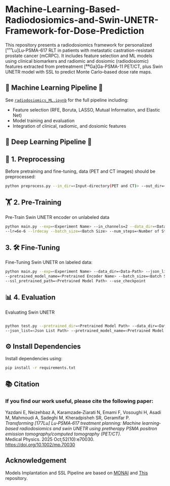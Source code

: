 # Machine-Learning-Based-Radiodosiomics-and-Swin-UNETR-Framework-for-Dose-Prediction
This repository presents a radiodosiomics framework for personalized [¹⁷⁷Lu]Lu-PSMA-617 RLT in patients with metastatic castration-resistant prostate cancer (mCRPC). 
It includes feature selection and ML models using clinical biomarkers and radiomic and dosiomic (radiodosiomic) features extracted from pretreatment [⁶⁸Ga]Ga-PSMA-11 PET/CT, plus Swin UNETR model with SSL to predict Monte Carlo–based dose rate maps.

## 🤖 Machine Learning Pipeline 🤖
See [`radiodosiomics_ML.ipynb`](./radiodosiomics_ML.ipynb) for the full pipeline including:
- Feature selection (RFE, Boruta, LASSO, Mutual Information, and Elastic Net)
- Model training and evaluation
- Integration of clinical, radiomic, and dosiomic features


## 🧠 Deep Learning Pipeline 🧠
## 🧹 1. Preprocessing
Before pretraining and fine-tuning, data (PET and CT images) should be preprocessed:
```bash
python preprocess.py --in_dir=<Input-directory(PET and CT)> --out_dir=<Output-directory>
```

## 🏋️ 2. Pre-Training
Pre-Train Swin UNETR encoder on unlabeled data
```bash
python main.py --exp=<Experiment Name> --in_channels=2 --data_dir=<Data-Path> --json_list=<Json List Path> \
--lr=6e-6 --lrdecay --batch_size=<Batch Size> --num_steps=<Number of Steps>
```

## 3. 🛠️ Fine-Tuning
Fine-Tuning Swin UNETR on labeled data:
```bash
python main.py --exp=<Experiment Name> --data_dir=<Data-Path> --json_list=<Json List Path> --in_channels=2 --out_channels=1 \
--pretrained_model_name=<Pretrained Encoder Name> --batch_size=<Batch Size> --max_epochs=<Epochs> --use_ssl_pretrained \
--ssl_pretrained_path=<Pretrained Model Path> --use_checkpoint
```

## 📊 4. Evaluation
Evaluating Swin UNETR
```bash

python test.py --pretrained_dir=<Pretrained Model Path> --data_dir=<Data-Path> --exp_name=<Experiment Name> \
--json_list=<Json List Path> --pretrained_model_name=<Pretrained Model Name> --save
```


## ⚙️ Install Dependencies
Install dependencies using:
```bash
pip install -r requirements.txt
```
## 📚 Citation
### If you find our work useful, please cite the following paper:
Yazdani E, Neizehbaz A, Karamzade‐Ziarati N, Emami F, Vosoughi H, Asadi M, Mahmoudi A, Sadeghi M, Kheradpisheh SR, Geramifar P.  
*Transforming [177Lu] Lu‐PSMA‐617 treatment planning: Machine learning‐based radiodosiomics and swin UNETR using pretherapy PSMA positron emission tomography/computed tomography (PET/CT).*  
Medical Physics. 2025 Oct;52(10):e70030. https://doi.org/10.1002/mp.70030


## Acknowledgement
Models Implantation and SSL Pipeline are based on [MONAI](https://github.com/Project-MONAI/MONAI) and [This](https://github.com/Project-MONAI/research-contributions/tree/main/SwinUNETR) repository.
